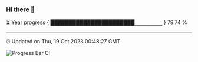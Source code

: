 ### Hi there 👋

⏳ Year progress { ███████████████████████▁▁▁▁▁▁▁ } 79.74 %

---

⏰ Updated on Thu, 19 Oct 2023 00:48:27 GMT

![Progress Bar CI](https://github.com/liununu/liununu/workflows/Progress%20Bar%20CI/badge.svg)
